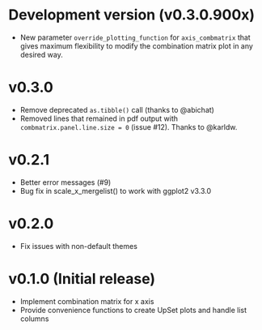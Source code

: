 
# Development version (v0.3.0.900x)

* New parameter `override_plotting_function` for `axis_combmatrix` that gives maximum
flexibility to modify the combination matrix plot in any desired way.

# v0.3.0

* Remove deprecated `as.tibble()` call (thanks to @abichat)
* Removed lines that remained in pdf output with `combmatrix.panel.line.size = 0`
(issue #12). Thanks to @karldw.

# v0.2.1

* Better error messages (#9)
* Bug fix in scale_x_mergelist() to work with ggplot2 v3.3.0

# v0.2.0

* Fix issues with non-default themes


# v0.1.0 (Initial release)

* Implement combination matrix for x axis
* Provide convenience functions to create UpSet plots and handle
list columns
